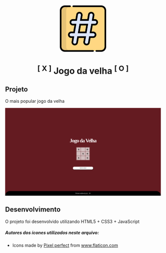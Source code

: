 <p align="center">
  <img align="center" width=150 src="./screenshots/social.svg" />
</p>

<h1 align="center"> 
    <sup>[ X ]</sup> <strong>Jogo da velha</strong> <sup>[ O ]</sup>
</h1>

## **Projeto**
<p>
 O mais popular jogo da velha
</p>

![Alt text](./screenshots/jogo-da-velha.png "Imagem da tela principal")

## **Desenvolvimento**
<p>
	O projeto foi desenvolvido utilizando HTML5 + CSS3 + JavaScript
</p>

##### Autores dos ícones utilizados neste arquivo: 
* <div class="author-icons">
    Icons made by 
    <a href="https://www.flaticon.com/authors/pixel-perfect" title="Pixel perfect">Pixel perfect</a> 
    from 
    <a href="https://www.flaticon.com/" title="Flaticon">www.flaticon.com
    </a>
  </div>
